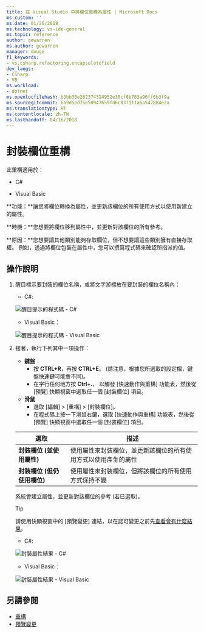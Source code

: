 ```yaml
---
title: 在 Visual Studio 中將欄位重構為屬性 | Microsoft Docs
ms.custom: ''
ms.date: 01/26/2018
ms.technology: vs-ide-general
ms.topic: reference
author: gewarren
ms.author: gewarren
manager: douge
f1_keywords:
- vs.csharp.refactoring.encapsulatefield
dev_langs:
- CSharp
- VB
ms.workload:
- dotnet
ms.openlocfilehash: b3bb30e262374324952e38cf8b783a96ff6b3f9a
ms.sourcegitcommit: 6a9d5bd75e50947659fd6c837111a6a547884e2a
ms.translationtype: HT
ms.contentlocale: zh-TW
ms.lasthandoff: 04/16/2018
---
```

# <a name="encapsulate-a-field-refactoring"></a>封裝欄位重構

此重構適用於：

- C#

- Visual Basic

**功能：**讓您將欄位轉換為屬性，並更新該欄位的所有使用方式以使用新建立的屬性。

**時機：**您想要將欄位移到屬性中，並更新對該欄位的所有參考。

**原因：**您想要讓其他類別能夠存取欄位，但不想要讓這些類別擁有直接存取權。  例如，透過將欄位包裝在屬性中，您可以撰寫程式碼來確認所指派的值。

## <a name="how-to"></a>操作說明

1. 醒目標示要封裝的欄位名稱，或將文字游標放在要封裝的欄位名稱內：

   - C#: 

    ![醒目提示的程式碼 - C#](media/encapsulate-highlight-cs.png)

   - Visual Basic：

    ![醒目提示的程式碼 - Visual Basic](media/encapsulate-highlight-vb.png)

1. 接著，執行下列其中一項操作：

   - **鍵盤**
     - 按 **CTRL+R**，再按 **CTRL+E**。  (請注意，根據您所選取的設定檔，鍵盤快速鍵可能會不同)。
     - 在字行任何地方按 **Ctrl**+**.**， 以觸發 [快速動作與重構] 功能表，然後從 [預覽] 快顯視窗中選取任一個 [封裝欄位] 項目。
   - **滑鼠**
     - 選取 [編輯] > [重構] > [封裝欄位]。
     - 在程式碼上按一下滑鼠右鍵，選取 [快速動作與重構] 功能表，然後從 [預覽] 快顯視窗中選取任一個 [封裝欄位] 項目。

   選取 | 描述
   --------- | -----------
   **封裝欄位 (並使用屬性)** | 使用屬性來封裝欄位，並更新該欄位的所有使用方式以使用產生的屬性
   **封裝欄位 (但仍使用欄位)** | 使用屬性來封裝欄位，但將該欄位的所有使用方式保持不變

   系統會建立屬性，並更新對該欄位的參考 (若已選取)。

   > [!TIP]
   > 請使用快顯視窗中的 [預覽變更] 連結，以在認可變更之前先[查看會有什麼結果](../../ide/preview-changes.md)。

   - C#: 

    ![封裝屬性結果 - C#](media/encapsulate-result-cs.png)

   - Visual Basic：

    ![封裝屬性結果 - Visual Basic](media/encapsulate-result-vb.png)

## <a name="see-also"></a>另請參閱

- [重構](../refactoring-in-visual-studio.md)
- [預覽變更](../../ide/preview-changes.md)